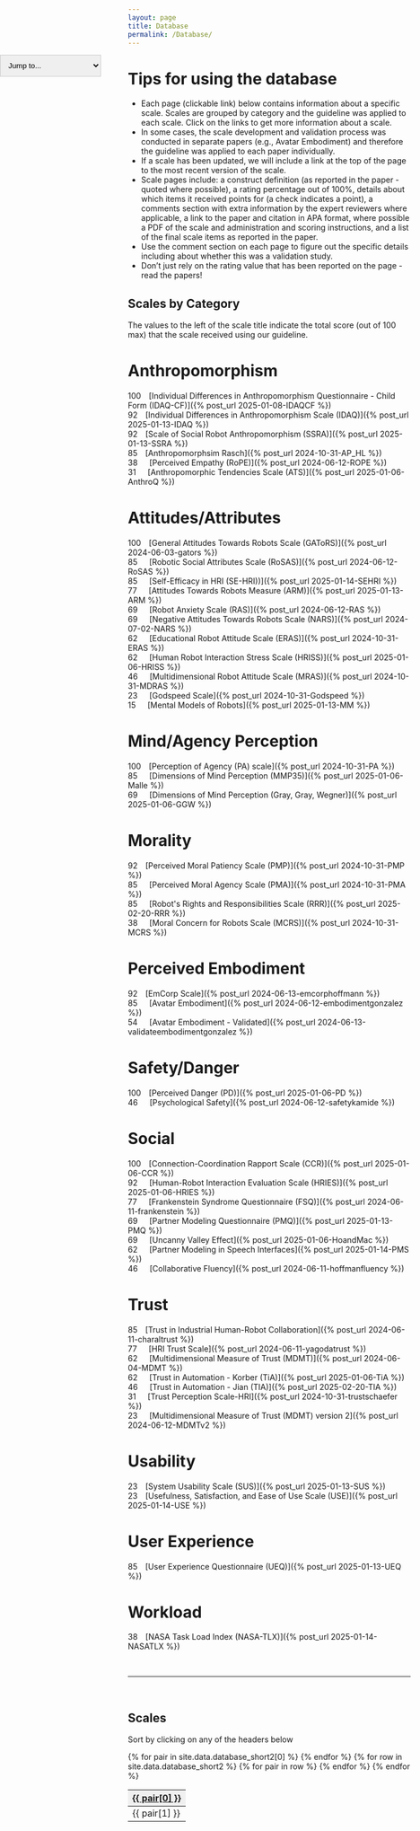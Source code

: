 ```yaml
---
layout: page
title: Database
permalink: /Database/
---
```

<select id="jumpToDropdown">
  <option value="">Jump to...</option>
  <option value="#scales-by-category">Top</option>
  <option value="#anthropomorphism">Anthropomorphism</option>
  <option value="#attitudesattributes">Attitudes/Attributes</option>
  <option value="#collaborative-fluency">Collaborative Fluency</option>
  <option value="#morality">Morality</option>
  <option value="#perceived-embodiment">Perceived Embodiment</option>
  <option value="#social-acceptance">Social Acceptance</option>
  <option value="#trust">Trust</option>
  <option value="#scales">Table of all scales</option>
</select>

<!--Main page contains search tools at the top
search by construct, author, scale name, year of publication-->

<!-- Html Elements for Search -->
<!-- commenting out for now as this is on hold - mm -->
<!--
<div id="search-container">
    <input type="text" id="search-input" placeholder="search...">
    <button id="search-button">Search</button>
    <ul id="results-container"></ul>
</div>-->

<!-- Script pointing to search-script.js -->
<!-- <script src="C:/Users/saad-admin/HRI-database/search-script.js" type="text/javascript"></script> -->

<!-- Configuration -->
<!-- commenting search out as this is causing a console error and Laura said she was just trying things out -->
<style>
    #jumpToDropdown {
      padding: 10px;
      border: 1px solid #ccc;
      position: fixed;
      left: 0;
    }   
</style>

<script>
    const jumpToDropdown = document.getElementById("jumpToDropdown");

    jumpToDropdown.addEventListener("change", function() {
      const selectedValue = this.value;
      if (selectedValue) {
        const targetSection = document.querySelector(selectedValue);
        if (targetSection) {
          targetSection.scrollIntoView({ behavior: "smooth" });

          // Reset the dropdown after a short delay
          setTimeout(() => {
            jumpToDropdown.value = ""; // Set back to the default placeholder
          }, 1000);
        }
      }
    });
</script>

<script>
    // Not deleting yet as not sure if this should be abandoned fully - mm
    // Function to trigger search
    /*function triggerSearch() {
        var searchTerm = document.getElementById('search-input').value.trim();
        SimpleJekyllSearch.search(searchTerm);
    }

    // Bind click event to search button
    document.getElementById('search-button').addEventListener('click', function() {
        triggerSearch();
    });

    // Bind enter key press to trigger search
    document.getElementById('search-input').addEventListener('keypress', function(event) {
        if (event.key === 'Enter') {
            triggerSearch();
        }
    });

    // Initialize search
    SimpleJekyllSearch({
        searchInput: document.getElementById('search-input'),
        resultsContainer: document.getElementById('results-container'),
        json: '/search.json'
    }); */
</script>


# Tips for using the database

* Each page (clickable link) below contains information about a specific scale. Scales are grouped by category and the guideline was applied to each scale. Click on the links to get more information about a scale.
* In some cases, the scale development and validation process was conducted in separate papers (e.g., Avatar Embodiment) and therefore the guideline was applied to each paper individually. 
* If a scale has been updated, we will include a link at the top of the page to the most recent version of the scale. 
* Scale pages include: a construct definition (as reported in the paper - quoted where possible), a rating percentage out of 100%, details about which items it received points for (a check indicates a point), a comments section with extra information by the expert reviewers where applicable, a link to the paper and citation in APA format, where possible a PDF of the scale and administration and scoring instructions, and a list of the final scale items as reported in the paper.
* Use the comment section on each page to figure out the specific details including about whether this was a validation study.
* Don’t just rely on the rating value that has been reported on the page - read the papers!

## Scales by Category
The values to the left of the scale title indicate the total score (out of 100 max) that the scale received using our guideline.

# Anthropomorphism
100&emsp;[Individual Differences in Anthropomorphism Questionnaire - Child Form (IDAQ-CF)]({% post_url 2025-01-08-IDAQCF %})
<br>92&emsp;[Individual Differences in Anthropomorphism Scale (IDAQ)]({% post_url 2025-01-13-IDAQ %})
<br>92&emsp;[Scale of Social Robot Anthropomorphism (SSRA)]({% post_url 2025-01-13-SSRA %})
<br>85&emsp;[Anthropomorphsim Rasch]({% post_url 2024-10-31-AP_HL %})
<br>38&emsp;&ensp;[Perceived Empathy (RoPE)]({% post_url 2024-06-12-ROPE %})
<br>31&emsp;&ensp;[Anthropomorphic Tendencies Scale (ATS)]({% post_url 2025-01-06-AnthroQ %})

# Attitudes/Attributes
100&emsp;[General Attitudes Towards Robots Scale (GAToRS)]({% post_url 2024-06-03-gators %})
<br>85&emsp;&ensp;[Robotic Social Attributes Scale (RoSAS)]({% post_url 2024-06-12-RoSAS %})
<br>85&emsp;&ensp;[Self-Efficacy in HRI (SE-HRI))]({% post_url 2025-01-14-SEHRI %})
<br>77&emsp;&ensp;[Attitudes Towards Robots Measure (ARM)]({% post_url 2025-01-13-ARM %})
<br>69&emsp;&ensp;[Robot Anxiety Scale (RAS)]({% post_url 2024-06-12-RAS %})
<br>69&emsp;&ensp;[Negative Attitudes Towards Robots Scale (NARS)]({% post_url 2024-07-02-NARS %})
<br>62&emsp;&ensp;[Educational Robot Attitude Scale (ERAS)]({% post_url 2024-10-31-ERAS %})
<br>62&emsp;&ensp;[Human Robot Interaction Stress Scale (HRISS)]({% post_url 2025-01-06-HRISS %})
<br>46&emsp;&ensp;[Multidimensional Robot Attitude Scale (MRAS)]({% post_url 2024-10-31-MDRAS %})
<br>23&emsp;&ensp;[Godspeed Scale]({% post_url 2024-10-31-Godspeed %})
<br>15&emsp;&ensp;[Mental Models of Robots]({% post_url 2025-01-13-MM %})

# Mind/Agency Perception
100&emsp;[Perception of Agency (PA) scale]({% post_url 2024-10-31-PA %})
<br>85&emsp;&ensp;[Dimensions of Mind Perception (MMP35)]({% post_url 2025-01-06-Malle %})
<br>69&emsp;&ensp;[Dimensions of Mind Perception (Gray, Gray, Wegner)]({% post_url 2025-01-06-GGW %})

# Morality
92&emsp;[Perceived Moral Patiency Scale (PMP)]({% post_url 2024-10-31-PMP %})
<br>85&emsp;&ensp;[Perceived Moral Agency Scale (PMA)]({% post_url 2024-10-31-PMA %})
<br>85&emsp;&ensp;[Robot's Rights and Responsibilities Scale (RRR)]({% post_url 2025-02-20-RRR %})
<br>38&emsp;&ensp;[Moral Concern for Robots Scale (MCRS)]({% post_url 2024-10-31-MCRS %})

# Perceived Embodiment
92&emsp;[EmCorp Scale]({% post_url 2024-06-13-emcorphoffmann %})
<br>85&emsp;&ensp;[Avatar Embodiment]({% post_url 2024-06-12-embodimentgonzalez %})
<br>54&emsp;&ensp;[Avatar Embodiment - Validated]({% post_url 2024-06-13-validateembodimentgonzalez %})

# Safety/Danger
100&emsp;[Perceived Danger (PD)]({% post_url 2025-01-06-PD %})
<br>46&emsp;&ensp;[Psychological Safety]({% post_url 2024-06-12-safetykamide %})

# Social
100&emsp;[Connection-Coordination Rapport Scale (CCR)]({% post_url 2025-01-06-CCR %})
<br>92&emsp;&ensp;[Human-Robot Interaction Evaluation Scale (HRIES)]({% post_url 2025-01-06-HRIES %})
<br>77&emsp;&ensp;[Frankenstein Syndrome Questionnaire (FSQ)]({% post_url 2024-06-11-frankenstein %})
<br>69&emsp;&ensp;[Partner Modeling Questionnaire (PMQ)]({% post_url 2025-01-13-PMQ %})
<br>69&emsp;&ensp;[Uncanny Valley Effect]({% post_url 2025-01-06-HoandMac %})
<br>62&emsp;&ensp;[Partner Modeling in Speech Interfaces]({% post_url 2025-01-14-PMS %})
<br>46&emsp;&ensp;[Collaborative Fluency]({% post_url 2024-06-11-hoffmanfluency %})

# Trust
85&emsp;[Trust in Industrial Human-Robot Collaboration]({% post_url 2024-06-11-charaltrust %})
<br>77&emsp;&ensp;[HRI Trust Scale]({% post_url 2024-06-11-yagodatrust %})
<br>62&emsp;&ensp;[Multidimensional Measure of Trust (MDMT)]({% post_url 2024-06-04-MDMT %})
<br>62&emsp;&ensp;[Trust in Automation - Korber (TiA)]({% post_url 2025-01-06-TiA %})
<br>46&emsp;&ensp;[Trust in Automation - Jian (TIA)]({% post_url 2025-02-20-TIA %})
<br>31&emsp;&ensp;[Trust Perception Scale-HRI]({% post_url 2024-10-31-trustschaefer %})
<br>23&emsp;&ensp;[Multidimensional Measure of Trust (MDMT) version 2]({% post_url 2024-06-12-MDMTv2 %})

# Usability
23&emsp;[System Usability Scale (SUS)]({% post_url 2025-01-13-SUS %})
<br>23&emsp;[Usefulness, Satisfaction, and Ease of Use Scale (USE)]({% post_url 2025-01-14-USE %})

# User Experience
85&emsp;[User Experience Questionnaire (UEQ)]({% post_url 2025-01-13-UEQ %})

# Workload
38&emsp;[NASA Task Load Index (NASA-TLX)]({% post_url 2025-01-14-NASATLX %})

<br>
<hr>
<br>

<script>
    // The purpose of this function is to sort our database by column when a column is clicked
    function sortTable(header, columnIndex) {
      const tableBody = header.closest('table').querySelector('tbody');
      const rows = Array.from(tableBody.querySelectorAll('tr'));

      // Get and update the sort direction for the specific column header
      let sortDirection = header.dataset.sort;
      if (sortDirection === 'none') {
        sortDirection = 'asc';
      } else if (sortDirection === 'asc') {
        sortDirection = 'desc';
      } else {
        sortDirection = 'none'; // Reset if clicked again
      }
      header.dataset.sort = sortDirection; // Update only this header

      // Sort the rows
      rows.sort((a, b) => {
        const aValue = a.cells[columnIndex].textContent.toLowerCase();
        const bValue = b.cells[columnIndex].textContent.toLowerCase();

        if (sortDirection === 'none') {
          return 0; // No sorting when direction is 'none'
        }

        // Handle NaN values (non-numeric)
        const isNumeric = !isNaN(parseFloat(aValue)) && !isNaN(parseFloat(bValue));
        if (!isNumeric) {
          // Compare as strings if either value is not numeric
          return aValue.localeCompare(bValue) * (sortDirection === 'asc' ? 1 : -1);
        }

        // Compare numeric values
        return (aValue - bValue) * (sortDirection === 'asc' ? 1 : -1);
      });

      // Update tableBody
      tableBody.innerHTML = '';
      rows.forEach(row => tableBody.appendChild(row));
    }

</script>

<style>
    th {
      cursor: pointer; /* Change the cursor to a hand on hover */
      background-color: #f0f0f0; /* Add a subtle background color */
      text-decoration: underline; /* Underline the text */
    }

    th:hover {
      background-color: #e0e0e0; /* Darken the background on hover */
    }
</style>

## Scales
Sort by clicking on any of the headers below
<!-- updated table code which displays headers and makes use of sortTable to sort our columns -->
<table>
  <thead>
    <tr>
      {% for pair in site.data.database_short2[0] %} <th onclick="sortTable(this, {{ forloop.index0 }})" data-sort="none">{{ pair[0] }}</th>
      {% endfor %}
    </tr>
  </thead>
  <tbody id="tableBody">
    {% for row in site.data.database_short2 %}
      <tr> {% for pair in row %}
          <td>{{ pair[1] }}</td>
        {% endfor %}
      </tr>
    {% endfor %}
  </tbody>
</table>

<!-- Laura's original table code
<table>
  {% for row in site.data.database_short2 %}
    {% if forloop.first %}
    <tr>
      {% for pair in row %}
        <th>{{ pair[0] }}</th>
      {% endfor %}
    </tr>
    {% endif %}

    {% tablerow pair in row %}
      {{ pair[1] }}
    {% endtablerow %}
  {% endfor %}
</table>-->